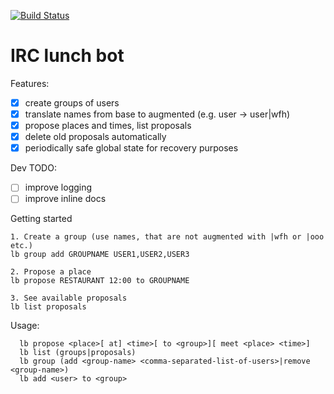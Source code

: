 [![Build Status](https://travis-ci.org/msehnout/lunch-bot.svg?branch=master)](https://travis-ci.org/msehnout/lunch-bot)

# IRC lunch bot

Features: 
- [x] create groups of users
- [x] translate names from base to augmented (e.g. user -> user|wfh)
- [x] propose places and times, list proposals
- [x] delete old proposals automatically
- [x] periodically safe global state for recovery purposes

Dev TODO:
- [ ] improve logging
- [ ] improve inline docs

Getting started
```
1. Create a group (use names, that are not augmented with |wfh or |ooo etc.)
lb group add GROUPNAME USER1,USER2,USER3

2. Propose a place
lb propose RESTAURANT 12:00 to GROUPNAME

3. See available proposals
lb list proposals
```

Usage:
```
  lb propose <place>[ at] <time>[ to <group>][ meet <place> <time>]
  lb list (groups|proposals)
  lb group (add <group-name> <comma-separated-list-of-users>|remove <group-name>)
  lb add <user> to <group>
```
